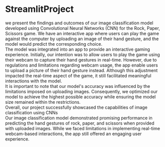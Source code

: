 # StreamlitProject
we present the findings and outcomes of our image classification model developed using Convolutional Neural Networks (CNN) for the Rock, Paper, Scissors game. We have an interactive app where users can play the game against the computer by uploading an image of their hand gesture, and the model would predict the corresponding choice.<br>
The model was integrated into an app to provide an interactive gaming experience. Initially, our intention was to allow users to play the game using their webcam to capture their hand gestures in real-time. However, due to regulations and limitations regarding webcam usage, the app enable users to upload a picture of their hand gesture instead. Although this adjustment impacted the real-time aspect of the game, it still facilitated meaningful interactions with the model.<br>
It is important to note that our model's accuracy was influenced by the limitations imposed on uploading images. Consequently, we optimized our model to achieve the highest possible accuracy while ensuring the model size remained within the restrictions.<br>
Overall, our project successfully showcased the capabilities of image classification using CNNs <br>
Our image classification model demonstrated promising performance in predicting the hand gestures of rock, paper, and scissors when provided with uploaded images. While we faced limitations in implementing real-time webcam-based interactions, the app still offered an engaging user experience.

